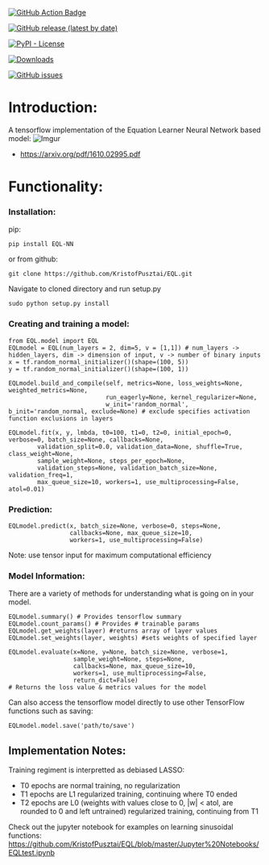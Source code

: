 [![GitHub Action Badge](https://github.com/KristofPusztai/EQL/actions/workflows/python-test-publish.yml/badge.svg)](https://github.com/KristofPusztai/EQL/actions)

[![GitHub release (latest by date)](https://img.shields.io/github/v/release/KristofPusztai/EQL?style=plastic)](https://pypi.org/project/EQL-NN/)

[![PyPI - License](https://img.shields.io/pypi/l/EQL-NN)](https://opensource.org/license/mit/)

[![Downloads](https://static.pepy.tech/badge/eql-nn)](https://pepy.tech/project/eql-nn)

[![GitHub issues](https://img.shields.io/github/issues/KristofPusztai/EQL)](https://github.com/KristofPusztai/EQL/issues)

# Introduction:

A tensorflow implementation of the Equation Learner Neural Network based model:
![Imgur](https://i.imgur.com/L77pz3d.png)
- https://arxiv.org/pdf/1610.02995.pdf

# Functionality:
### Installation:
pip:

    pip install EQL-NN
or from github:
    
    git clone https://github.com/KristofPusztai/EQL.git
Navigate to cloned directory and run setup.py
    
    sudo python setup.py install

### Creating and training a model:

    from EQL.model import EQL
    EQLmodel = EQL(num_layers = 2, dim=5, v = [1,1]) # num_layers -> hidden_layers, dim -> dimension of input, v -> number of binary inputs
    x = tf.random_normal_initializer()(shape=(100, 5))
    y = tf.random_normal_initializer()(shape=(100, 1))
    
    EQLmodel.build_and_compile(self, metrics=None, loss_weights=None, weighted_metrics=None,
                               run_eagerly=None, kernel_regularizer=None,
                               w_init='random_normal', b_init='random_normal, exclude=None) # exclude specifies activation function exclusions in layers
                               
    EQLmodel.fit(x, y, lmbda, t0=100, t1=0, t2=0, initial_epoch=0, verbose=0, batch_size=None, callbacks=None,
            validation_split=0.0, validation_data=None, shuffle=True, class_weight=None,
            sample_weight=None, steps_per_epoch=None,
            validation_steps=None, validation_batch_size=None, validation_freq=1,
            max_queue_size=10, workers=1, use_multiprocessing=False, atol=0.01)
    
### Prediction:
    
    EQLmodel.predict(x, batch_size=None, verbose=0, steps=None, 
                     callbacks=None, max_queue_size=10,
                     workers=1, use_multiprocessing=False)
    
Note: use tensor input for maximum computational efficiency

### Model Information:
There are a variety of methods for understanding what is going on
in your model.

    EQLmodel.summary() # Provides tensorflow summary
    EQLmodel.count_params() # Provides # trainable params
    EQLmodel.get_weights(layer) #returns array of layer values
    EQLmodel.set_weights(layer, weights) #sets weights of specified layer
    
    EQLmodel.evaluate(x=None, y=None, batch_size=None, verbose=1,
                      sample_weight=None, steps=None,
                      callbacks=None, max_queue_size=10, 
                      workers=1, use_multiprocessing=False,
                      return_dict=False)
    # Returns the loss value & metrics values for the model
    
Can also access the tensorflow model directly to use other TensorFlow functions such as saving:
    
    EQLmodel.model.save('path/to/save')
## Implementation Notes:
Training regiment is interpretted as debiased LASSO:
- T0 epochs are normal training, no regularization
- T1 epochs are L1 regularized training, continuing where T0 ended
- T2 epochs are L0 (weights with values close to 0, |w| < atol, are rounded to 0 and left untrained) regularized training, continuing from T1

Check out the jupyter notebook for examples on learning sinusoidal functions:
https://github.com/KristofPusztai/EQL/blob/master/Jupyter%20Notebooks/EQLtest.ipynb